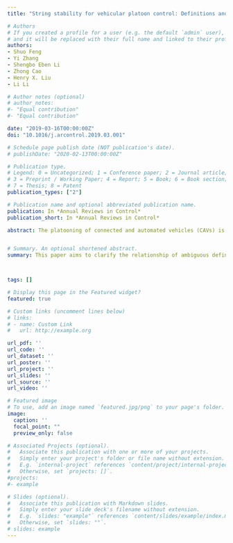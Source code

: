 ```yaml
---
title: "String stability for vehicular platoon control: Definitions and analysis methods"

# Authors
# If you created a profile for a user (e.g. the default `admin` user), write the username (folder name) here 
# and it will be replaced with their full name and linked to their profile.
authors:
- Shuo Feng
- Yi Zhang
- Shengbo Eben Li
- Zhong Cao
- Henry X. Liu
- Li Li

# Author notes (optional)
# author_notes:
#- "Equal contribution"
#- "Equal contribution"

date: "2019-03-16T00:00:00Z"
doi: "10.1016/j.arcontrol.2019.03.001"

# Schedule page publish date (NOT publication's date).
# publishDate: "2020-02-13T00:00:00Z"

# Publication type.
# Legend: 0 = Uncategorized; 1 = Conference paper; 2 = Journal article;
# 3 = Preprint / Working Paper; 4 = Report; 5 = Book; 6 = Book section;
# 7 = Thesis; 8 = Patent
publication_types: ["2"]

# Publication name and optional abbreviated publication name.
publication: In *Annual Reviews in Control*
publication_short: In *Annual Reviews in Control*

abstract: The platooning of connected and automated vehicles (CAVs) is expected to have a transformative impact on road transportation, e.g, enhancing highway safety, improving traffic efficiency, and reducing fuel consumption. One critical task of platoon control is to achieve string stability, for which various models and methods had been proposed. However, different types of definitions and analysis methods for string stability were proposed over the years and were not thoroughly compared. To fill these gaps, this paper aims to clarify the relationship of ambiguous definitions and various analysis methods, providing a rigorous foundation for future studies. A series of equivalences are summarized and discussed. The pros and cons of different analysis methods and definitions are discussed, too. All these discussions provide insights for practical selection of analyzing methods for vehicle platoons.


# Summary. An optional shortened abstract.
summary: This paper aims to clarify the relationship of ambiguous definitions and various analysis methods of string stability for vehicular platoon control, providing a rigorous foundation for future studies. A series of equivalences are summarized and discussed. The pros and cons of different analysis methods and definitions are discussed, too.



tags: []

# Display this page in the Featured widget?
featured: true

# Custom links (uncomment lines below)
# links:
# - name: Custom Link
#   url: http://example.org

url_pdf: ''
url_code: ''
url_dataset: ''
url_poster: ''
url_project: ''
url_slides: ''
url_source: ''
url_video: ''

# Featured image
# To use, add an image named `featured.jpg/png` to your page's folder. 
image:
  caption: ''
  focal_point: ""
  preview_only: false

# Associated Projects (optional).
#   Associate this publication with one or more of your projects.
#   Simply enter your project's folder or file name without extension.
#   E.g. `internal-project` references `content/project/internal-project/index.md`.
#   Otherwise, set `projects: []`.
#projects:
#- example

# Slides (optional).
#   Associate this publication with Markdown slides.
#   Simply enter your slide deck's filename without extension.
#   E.g. `slides: "example"` references `content/slides/example/index.md`.
#   Otherwise, set `slides: ""`.
# slides: example
---
```


